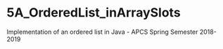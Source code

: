 # 5A_OrderedList_inArraySlots
Implementation of an ordered list in Java - APCS Spring Semester 2018-2019
